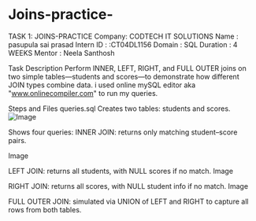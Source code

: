 # Joins-practice-
TASK 1: JOINS-PRACTICE
Company: CODTECH IT SOLUTIONS
Name : pasupula sai prasad
Intern ID : :CT04DL1156
Domain : SQL
Duration : 4 WEEKS
Mentor : Neela Santhosh

Task Description
Perform INNER, LEFT, RIGHT, and FULL OUTER joins on two simple tables—students and scores—to demonstrate how different JOIN types combine data.
i used online mySQL editor aka "www.onlinecompiler.com" to run my queries.

Steps and Files
queries.sql
Creates two tables: students and scores. ![Image](https://github.com/user-attachments/assets/a631dc24-319b-4163-8b66-aebbabc3d490)

Shows four queries:
INNER JOIN: returns only matching student–score pairs.

Image

LEFT JOIN: returns all students, with NULL scores if no match. Image

RIGHT JOIN: returns all scores, with NULL student info if no match. Image

FULL OUTER JOIN: simulated via UNION of LEFT and RIGHT to capture all rows from both tables. 
